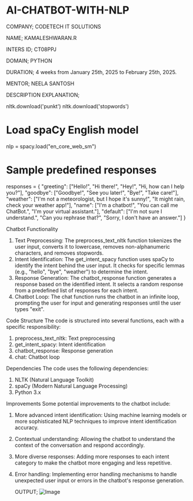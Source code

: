 # AI-CHATBOT-WITH-NLP

COMPANY; CODETECH IT SOLUTIONS

NAME; KAMALESHWARAN.R

INTERS ID; CT08PPJ

DOMAIN; PYTHON

DURATION; 4 weeks  from January 25th, 2025 to February 25th, 2025.  

MENTOR; NEELA SANTOSH

DESCRIPTION EXPLANATION;

nltk.download('punkt')
nltk.download('stopwords')

# Load spaCy English model
nlp = spacy.load("en_core_web_sm")

# Sample predefined responses
responses = {
    "greeting": ["Hello!", "Hi there!", "Hey!", "Hi, how can I help you?"],
    "goodbye": ["Goodbye!", "See you later!", "Bye!", "Take care!"],
    "weather": ["I'm not a meteorologist, but I hope it's sunny!", "It might rain, check your weather app!"],
    "name": ["I'm a chatbot!", "You can call me ChatBot.", "I'm your virtual assistant."],
    "default": ["I'm not sure I understand.", "Can you rephrase that?", "Sorry, I don't have an answer."]
}



Chatbot Functionality
1. Text Preprocessing: The preprocess_text_nltk function tokenizes the user input, converts it to lowercase, removes non-alphanumeric characters, and removes stopwords.
2. Intent Identification: The get_intent_spacy function uses spaCy to identify the intent behind the user input. It checks for specific lemmas (e.g., "hello", "bye", "weather") to determine the intent.
3. Response Generation: The chatbot_response function generates a response based on the identified intent. It selects a random response from a predefined list of responses for each intent.
4. Chatbot Loop: The chat function runs the chatbot in an infinite loop, prompting the user for input and generating responses until the user types "exit".

Code Structure
The code is structured into several functions, each with a specific responsibility:

1. preprocess_text_nltk: Text preprocessing
2. get_intent_spacy: Intent identification
3. chatbot_response: Response generation
4. chat: Chatbot loop

Dependencies
The code uses the following dependencies:

1. NLTK (Natural Language Toolkit)
2. spaCy (Modern Natural Language Processing)
3. Python 3.x

Improvements
Some potential improvements to the chatbot include:

1. More advanced intent identification: Using machine learning models or more sophisticated NLP techniques to improve intent identification accuracy.
2. Contextual understanding: Allowing the chatbot to understand the context of the conversation and respond accordingly.
3. More diverse responses: Adding more responses to each intent category to make the chatbot more engaging and less repetitive.
4. Error handling: Implementing error handling mechanisms to handle unexpected user input or errors in the chatbot's response generation.

   OUTPUT;
          ![Image](https://github.com/user-attachments/assets/4d93ee9c-7de2-4c3e-929c-424731365c08)
